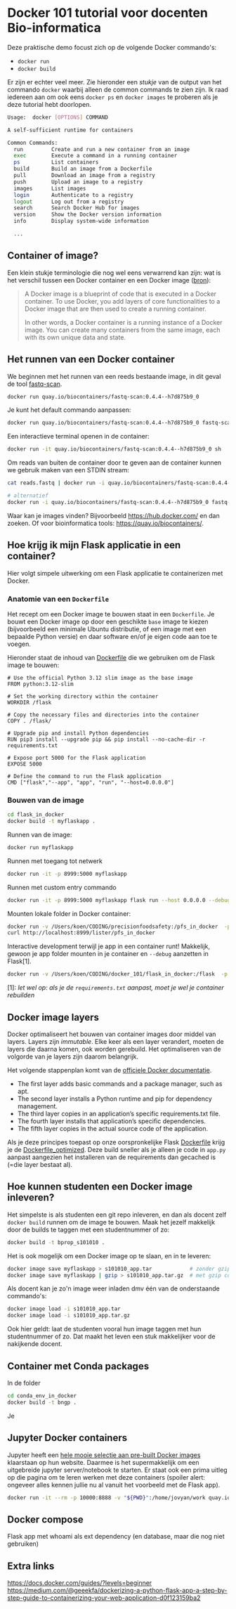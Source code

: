# Docker 101 tutorial voor docenten Bio-informatica

Deze praktische demo focust zich op de volgende Docker commando's:

- `docker run`
- `docker build`

Er zijn er echter veel meer. Zie hieronder een *stukje* van de output van het commando `docker` waarbij alleen de common commands te zien zijn. Ik raad iedereen aan om ook eens `docker ps` en `docker images` te proberen als je deze tutorial hebt doorlopen.

```bash
Usage:  docker [OPTIONS] COMMAND

A self-sufficient runtime for containers

Common Commands:
  run         Create and run a new container from an image
  exec        Execute a command in a running container
  ps          List containers
  build       Build an image from a Dockerfile
  pull        Download an image from a registry
  push        Upload an image to a registry
  images      List images
  login       Authenticate to a registry
  logout      Log out from a registry
  search      Search Docker Hub for images
  version     Show the Docker version information
  info        Display system-wide information

  ...

```

## Container of image?

Een klein stukje terminologie die nog wel eens verwarrend kan zijn: wat is het verschil tussen een Docker container en een Docker image 
([bron](https://circleci.com/blog/docker-image-vs-container/)):

> A Docker image is a blueprint of code that is executed in a Docker container. To use Docker, you add layers of core functionalities to a Docker image that are then used to create a running container.
>
>In other words, a Docker container is a running instance of a Docker image. You can create many containers from the same image, each with its own unique data and state.


## Het runnen van een Docker container

We beginnen met het runnen van een reeds bestaande image, in dit geval de tool [fastq-scan](https://github.com/rpetit3/fastq-scan).

```bash
docker run quay.io/biocontainers/fastq-scan:0.4.4--h7d875b9_0
```

Je kunt het default commando aanpassen:

```bash
docker run quay.io/biocontainers/fastq-scan:0.4.4--h7d875b9_0 fastq-scan -h
```

Een interactieve terminal openen in de container:

```bash
docker run -it quay.io/biocontainers/fastq-scan:0.4.4--h7d875b9_0 sh
```

Om reads van buiten de container door te geven aan de container kunnen we gebruik maken van een STDIN stream: 

```bash
cat reads.fastq | docker run -i quay.io/biocontainers/fastq-scan:0.4.4--h7d875b9_0 fastq-scan

# alternatief
docker run -i quay.io/biocontainers/fastq-scan:0.4.4--h7d875b9_0 fastq-scan < reads.fastq

```

Waar kan je images vinden? Bijvoorbeeld https://hub.docker.com/ en dan zoeken. Of voor bioinformatica tools: https://quay.io/biocontainers/.


## Hoe krijg ik mijn Flask applicatie in een container?

Hier volgt simpele uitwerking om een Flask applicatie te containerizen met Docker.

### Anatomie van een `Dockerfile`

Het recept om een Docker image te bouwen staat in een `Dockerfile`. Je bouwt een Docker image op door een geschikte `base` image te kiezen (bijvoorbeeld een minimale Ubuntu distributie, of een image met een bepaalde Python versie) en daar software en/of je eigen code aan toe te voegen.


Hieronder staat de inhoud van [Dockerfile](./flask_in_docker/Dockerfile) die we gebruiken om de Flask image te bouwen:

```docker
# Use the official Python 3.12 slim image as the base image
FROM python:3.12-slim

# Set the working directory within the container
WORKDIR /flask

# Copy the necessary files and directories into the container
COPY . /flask/

# Upgrade pip and install Python dependencies
RUN pip3 install --upgrade pip && pip install --no-cache-dir -r requirements.txt

# Expose port 5000 for the Flask application
EXPOSE 5000

# Define the command to run the Flask application
CMD ["flask","--app", "app", "run", "--host=0.0.0.0"]
```


### Bouwen van de image

```bash
cd flask_in_docker
docker build -t myflaskapp .
```

Runnen van de image: 

```bash
docker run myflaskapp
```

Runnen met toegang tot netwerk

```bash
docker run -it -p 8999:5000 myflaskapp
```

Runnen met custom entry commando

```bash
docker run -it -p 8999:5000 myflaskapp flask run --host 0.0.0.0 --debug
```

Mounten lokale folder in Docker container:

```bash
docker run -v /Users/koen/CODING/precisionfoodsafety:/pfs_in_docker  -p 8999:5000 myflaskapp
curl http://localhost:8999/lister/pfs_in_docker
```

Interactive development terwijl je app in een container runt! Makkelijk, gewoon je app folder mounten in je container en `--debug` aanzetten in Flask[1].

```bash
docker run -v /Users/koen/CODING/docker_101/flask_in_docker:/flask  -p 8999:5000 myflaskapp flask run --host 0.0.0.0 --debug
```

[1]: *let wel op: als je de `requirements.txt` aanpast, moet je wel je container rebuilden*

## Docker image layers

Docker optimaliseert het bouwen van container images door middel van layers. Layers zijn *immutable*. Elke keer als een layer verandert, moeten de layers die daarna komen, ook worden gerebuild. Het optimaliseren van de volgorde van je layers zijn daarom belangrijk. 

Het volgende stappenplan komt van de [officiele Docker documentatie](https://docs.docker.com/get-started/docker-concepts/building-images/understanding-image-layers/).

- The first layer adds basic commands and a package manager, such as apt.
- The second layer installs a Python runtime and pip for dependency management.
- The third layer copies in an application’s specific requirements.txt file.
- The fourth layer installs that application’s specific dependencies.
- The fifth layer copies in the actual source code of the application.

Als je deze principes toepast op onze oorspronkelijke Flask [Dockerfile](./flask_in_docker/Dockerfile) krijg je de [Dockerfile_optimized](./flask_in_docker/Dockerfile_optimized). Deze build sneller als je alleen je code in `app.py` aanpast aangezien het installeren van de requirements dan gecached is (=die layer bestaat al).


## Hoe kunnen studenten een Docker image inleveren?

Het simpelste is als studenten een git repo inleveren, en dan als docent zelf `docker build` runnen om de image te bouwen. Maak het jezelf makkelijk door de builds te taggen met een studentnummer of zo:

```bash
docker build -t bprop_s101010 .
```

Het is ook mogelijk om een Docker image op te slaan, en in te leveren:

```bash
docker image save myflaskapp > s101010_app.tar            # zonder gzip compressie
docker image save myflaskapp | gzip > s101010_app.tar.gz  # met gzip compressie
```

Als docent kan je zo'n image weer inladen dmv één van de onderstaande commando's:

```bash
docker image load -i s101010_app.tar
docker image load -i s101010_app.tar.gz
```

Ook hier geldt: laat de studenten vooral hun image taggen met hun studentnummer of zo. Dat maakt het leven een stuk makkelijker voor de nakijkende docent.


## Container met Conda packages

In de folder 

```bash
cd conda_env_in_docker
docker build -t bngp .
```

Je 

## Jupyter Docker containers

Jupyter heeft een [hele mooie selectie aan pre-built Docker images](https://jupyter-docker-stacks.readthedocs.io/en/latest/) klaarstaan op hun website. Daarmee is het supermakkelijk om een uitgebreide jupyter server/notebook te starten. Er staat ook een prima uitleg op die pagina om te leren werken met deze containers (spoiler alert: ongeveer alles kennen jullie nu al vanuit het voorbeeld met de Flask app).

```bash
docker run -it --rm -p 10000:8888 -v "${PWD}":/home/jovyan/work quay.io/jupyter/datascience-notebook:2024-10-07
```


## Docker compose

Flask app met whoami als ext dependency (en database, maar die nog niet gebruiken)


## Extra links

https://docs.docker.com/guides/?levels=beginner
https://medium.com/@geeekfa/dockerizing-a-python-flask-app-a-step-by-step-guide-to-containerizing-your-web-application-d0f123159ba2
